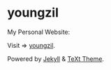 # youngzil

My Personal Website:

Visit => [youngzil](https://github.com/youngzil).

Powered by [Jekyll](http://jekyllrb.com/) & [TeXt Theme](https://github.com/kitian616/jekyll-TeXt-theme).